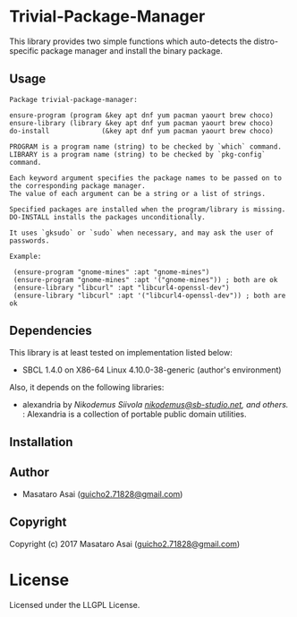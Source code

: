 
# Trivial-Package-Manager

This library provides two simple functions which auto-detects the distro-specific package manager and
install the binary package.

## Usage

    Package trivial-package-manager:
    
    ensure-program (program &key apt dnf yum pacman yaourt brew choco)
    ensure-library (library &key apt dnf yum pacman yaourt brew choco)
    do-install             (&key apt dnf yum pacman yaourt brew choco)

    PROGRAM is a program name (string) to be checked by `which` command.
    LIBRARY is a program name (string) to be checked by `pkg-config` command.

    Each keyword argument specifies the package names to be passed on to the corresponding package manager.
    The value of each argument can be a string or a list of strings.

    Specified packages are installed when the program/library is missing.
    DO-INSTALL installs the packages unconditionally.
    
    It uses `gksudo` or `sudo` when necessary, and may ask the user of passwords.
    
    Example:
    
     (ensure-program "gnome-mines" :apt "gnome-mines")
     (ensure-program "gnome-mines" :apt '("gnome-mines")) ; both are ok
     (ensure-library "libcurl" :apt "libcurl4-openssl-dev")
     (ensure-library "libcurl" :apt '("libcurl4-openssl-dev")) ; both are ok

## Dependencies
This library is at least tested on implementation listed below:

+ SBCL 1.4.0 on X86-64 Linux 4.10.0-38-generic (author's environment)

Also, it depends on the following libraries:

+ alexandria by *Nikodemus Siivola <nikodemus@sb-studio.net>, and others.* :
    Alexandria is a collection of portable public domain utilities.

## Installation

## Author

* Masataro Asai (guicho2.71828@gmail.com)

## Copyright

Copyright (c) 2017 Masataro Asai (guicho2.71828@gmail.com)

# License

Licensed under the LLGPL License.


